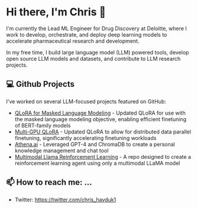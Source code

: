# Hi there, I'm Chris 👋

I'm currently the Lead ML Engineer for Drug Discovery at Deloitte, where I work to develop, orchestrate, and deploy deep learning models to accelerate pharmaceutical research and development.

In my free time, I build large language model (LLM) powered tools, develop open source LLM models and datasets, and contribute to LLM research projects.

## 💻 Github Projects 

I've worked on several LLM-focused projects featured on GitHub:

- [QLoRA for Masked Language Modeling](https://github.com/ChrisHayduk/QLoRA-for-MLM) - Updated QLoRA for use with the masked language modeling objective, enabling efficient finetuning of BERT-family models
- [Multi-GPU QLoRA](https://github.com/ChrisHayduk/qlora-multi-gpu) - Updated QLoRA to allow for distributed data parallel finetuning, significantly accelerating finetuning workloads
- [Athena.ai](https://github.com/ChrisHayduk/athena.ai) - Leveraged GPT-4 and ChromaDB to create a personal knowledge management and chat tool
- [Multimodal Llama Reinforcement Learning](https://github.com/ChrisHayduk/Multimodal-Llama-Reinforcement-Learning) - A repo designed to create a reinforcement learning agent using only a multimodal LLaMA model

## 📫 How to reach me: ...

* Twitter: https://twitter.com/chris_hayduk1

<!--
**ChrisHayduk/ChrisHayduk** is a ✨ _special_ ✨ repository because its `README.md` (this file) appears on your GitHub profile.

Here are some ideas to get you started:

- 🔭 I’m currently working on ...
- 🌱 I’m currently learning ...
- 👯 I’m looking to collaborate on ...
- 🤔 I’m looking for help with ...
- 💬 Ask me about ...
- 
- 😄 Pronouns: ...
- ⚡ Fun fact: ...
-->
